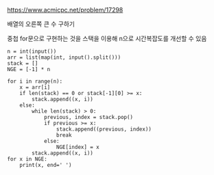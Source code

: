https://www.acmicpc.net/problem/17298

배열의 오른쪽 큰 수 구하기

중첩 for문으로 구현하는 것을 스택을 이용해 n으로 시간복잡도를 개선할 수 있음

```
n = int(input())
arr = list(map(int, input().split()))
stack = []
NGE = [-1] * n

for i in range(n):
    x = arr[i]
    if len(stack) == 0 or stack[-1][0] >= x:
        stack.append((x, i))
    else:
        while len(stack) > 0:
            previous, index = stack.pop()
            if previous >= x:
                stack.append((previous, index))
                break
            else:
                NGE[index] = x
        stack.append((x, i))
for x in NGE:
    print(x, end=' ')
```
